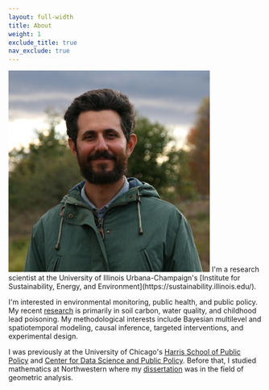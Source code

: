 ```yaml
---
layout: full-width
title: About
weight: 1
exclude_title: true
nav_exclude: true
---
```


<img class="headshot" src="assets/img/headshot.jpg">
I'm a research scientist at the University of Illinois Urbana-Champaign's [Institute for Sustainability, Energy, and Environment](https://sustainability.illinois.edu/).

I'm interested in environmental monitoring, public health, and public policy. My recent [research]({{site.baseurl}}/research.html) is primarily in soil carbon, water quality, and childhood lead poisoning. My methodological interests include Bayesian multilevel and spatiotemporal modeling, causal inference, targeted interventions, and experimental design.

I was previously at the University of Chicago's [Harris School of Public Policy](http://harris.uchicago.edu) and [Center for Data Science and Public Policy](http://dsapp.uchicago.edu). Before that, I studied mathematics at Northwestern where my [dissertation]({{site.baseurl}}/assets/pdf/dissertation.pdf) was in the field of geometric analysis.
